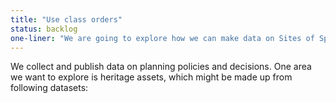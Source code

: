 ```yaml
---
title: "Use class orders"
status: backlog
one-liner: "We are going to explore how we can make data on Sites of Special Scientific Interest easier to find, use and trust."
---
```

We collect and publish data on planning policies and decisions. One area we want to explore is heritage assets, which might be made up from following datasets:
